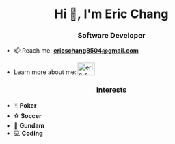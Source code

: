 <h1 align="center">Hi 👋, I'm Eric Chang</h1>
<h3 align="center">Software Developer</h3>

- 📫 Reach me: **ericschang8504@gmail.com**

- Learn more about me: <a href="https://linkedin.com/in/eric-s-chang" target="blank"><img style="vertical-align: bottom;" src="https://raw.githubusercontent.com/rahuldkjain/github-profile-readme-generator/master/src/images/icons/Social/linked-in-alt.svg" alt="eric-s-chang" height="30" width="40" /></a>

<h3 align="center">Interests</h3>

- 🃏 **Poker**
- ⚽ **Soccer**
- 🤖 **Gundam**
- 💻 **Coding**
